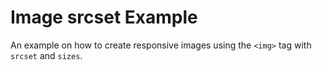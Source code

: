 # Image srcset Example

An example on how to create responsive images using the `<img>` tag with `srcset` and `sizes`.
